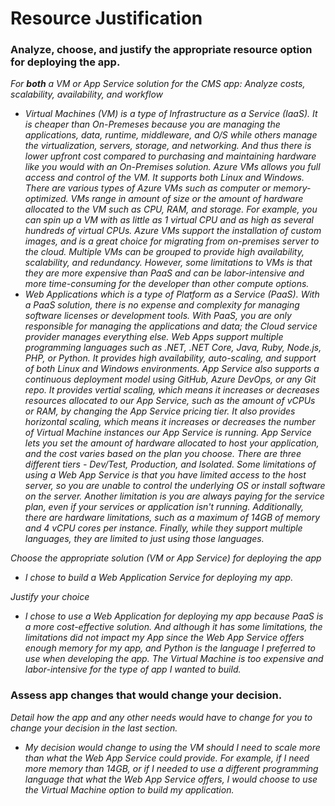 # Resource Justification

### Analyze, choose, and justify the appropriate resource option for deploying the app.

*For **both** a VM or App Service solution for the CMS app:*
*Analyze costs, scalability, availability, and workflow*
- *Virtual Machines (VM) is a type of Infrastructure as a Service (IaaS).  It is cheaper than On-Premeses because you are managing the applications, data, runtime, middleware, and O/S while others manage the virtualization, servers,  storage, and networking. And thus there is lower upfront cost compared to purchasing and maintaining hardware like you would with an On-Premises solution.  Azure VMs allows you full access and control of the VM.  It supports both Linux and Windows.  There are various types of Azure VMs such as computer or memory-optimized.  VMs range in amount of size or the amount of hardware allocated to the VM such as CPU, RAM, and storage.  For example, you can spin up a VM with as little as 1 virtual CPU and as high as several hundreds of virtual CPUs.  Azure VMs support the installation of custom images, and is a great choice for migrating from on-premises server to the cloud.  Multiple VMs can be grouped to provide high availability, scalability, and redundancy.  However, some limitations to VMs is that they are more expensive than PaaS and can be labor-intensive and more time-consuming for the developer than other compute options.*
- *Web Applications which is a type of Platform as a Service (PaaS).  With a PaaS solution, there is no expense and complexity for managing software licenses or development tools.  With PaaS, you are only responsible for managing the applications and data; the Cloud service provider manages everything else.  Web Apps support multiple programming languages such as .NET, .NET Core, Java, Ruby, Node.js, PHP, or Python.  It provides high availability, auto-scaling, and support of both Linux and Windows environments. App Service also supports a continuous deployment model using GitHub, Azure DevOps, or any Git repo.  It provides vertial scaling, which means it increases or decreases resources allocated to our App Service, such as the amount of vCPUs or RAM, by changing the App Service pricing tier.  It also provides horizontal scaling, which means it increases or decreases the number of Virtual Machine instances our App Service is running.  App Service lets you set the amount of hardware allocated to host your application, and the cost varies based on the plan you choose.  There are three different tiers - Dev/Test, Production, and Isolated.  Some limitations of using a Web App Service is that you have limited access to the host server, so you are unable to control the underlying OS or install software on the server.  Another limitation is you are always paying for the service plan, even if your services or application isn't running.  Additionally, there are hardware limitations, such as a maximum of 14GB of memory and 4 vCPU cores per instance.  Finally, while they support multiple languages, they are limited to just using those languages.*

*Choose the appropriate solution (VM or App Service) for deploying the app*
- *I chose to build a Web Application Service for deploying my app.* 

*Justify your choice* 
- *I chose to use a Web Application for deploying my app because PaaS is a more cost-effective solution.  And although it has some limitations, the limitations did not impact my App since the Web App Service offers enough memory for my app, and Python is the language I preferred to use when developing the app.  The Virtual Machine is too expensive and labor-intensive for the type of app I wanted to build.*
### Assess app changes that would change your decision.

*Detail how the app and any other needs would have to change for you to change your decision in the last section.* 
- *My decision would change to using the VM should I need to scale more than what the Web App Service could provide.  For example, if I need more memory than 14GB, or if I needed to use a different programming language that what the Web App Service offers, I would choose to use the Virtual Machine option to build my application.*
